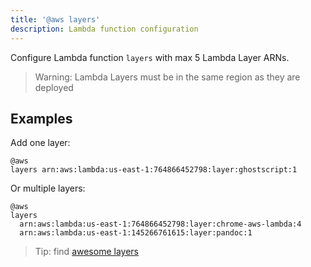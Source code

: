 ```yaml
---
title: '@aws layers'
description: Lambda function configuration
---
```


Configure Lambda function `layers` with max 5 Lambda Layer ARNs.

> Warning: Lambda Layers must be in the same region as they are deployed

## Examples

Add one layer:

```arc
@aws
layers arn:aws:lambda:us-east-1:764866452798:layer:ghostscript:1
```

Or multiple layers:

```arc
@aws
layers
  arn:aws:lambda:us-east-1:764866452798:layer:chrome-aws-lambda:4
  arn:aws:lambda:us-east-1:145266761615:layer:pandoc:1
```

> Tip: find [awesome layers](https://github.com/mthenw/awesome-layers) 
